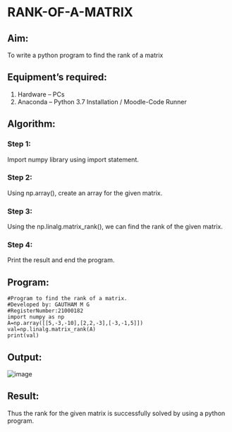 # RANK-OF-A-MATRIX
## Aim:
To write a python program to find the rank of a matrix
## Equipment’s required:
1. 	Hardware – PCs
2. 	Anaconda – Python 3.7 Installation / Moodle-Code Runner
## Algorithm:
### Step 1: 
Import numpy library using import statement.
### Step 2: 
Using np.array(), create an array for the given matrix.
### Step 3: 
Using the np.linalg.matrix_rank(), we can find the rank of the given matrix.
### Step 4: 
Print the result and end the program.
## Program:
```
#Program to find the rank of a matrix.
#Developed by: GAUTHAM M G
#RegisterNumber:21000182
import numpy as np
A=np.array([[5,-3,-10],[2,2,-3],[-3,-1,5]])
val=np.linalg.matrix_rank(A)
print(val)
```
## Output:
![image](https://user-images.githubusercontent.com/94810884/153621162-c6db59a8-ab96-438d-88bf-4cd594c1cff2.png)

## Result:
Thus the rank for the given matrix is successfully solved by  using a python program.

